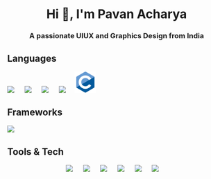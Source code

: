 <h1 align="center">Hi 👋, I'm Pavan Acharya</h1>
<h3 align="center">A passionate UIUX and Graphics Design from India</h3>

## Languages
<p align="center">
   
   <img src="https://www.svgrepo.com/show/349402/html5.svg" height="50px">&nbsp;&nbsp;&nbsp;&nbsp;&nbsp;
   <img src="https://www.svgrepo.com/show/349330/css3.svg"  height="50px">&nbsp;&nbsp;&nbsp;&nbsp;&nbsp;
   <img src="https://www.svgrepo.com/show/349419/javascript.svg" height="50px">&nbsp;&nbsp;&nbsp;&nbsp;&nbsp;
   <img src="https://www.svgrepo.com/show/374016/python.svg" height="50px">&nbsp;&nbsp;&nbsp;&nbsp;
   <img src="https://raw.githubusercontent.com/devicons/devicon/master/icons/c/c-original.svg" height="50px">&nbsp;&nbsp;&nbsp;&nbsp;&nbsp;
</p>

## Frameworks
<p align="left">
   
   <img src="https://www.svgrepo.com/show/355190/reactjs.svg" height="50px">&nbsp;&nbsp;&nbsp;&nbsp;&nbsp;
</p>

## Tools & Tech
<p align="center">
   <img src=["https://www.svgrepo.com/show/373623/git.svg"](https://www.svgrepo.com/svg/452149/adobe-photoshop) height="50px">&nbsp;&nbsp;&nbsp;&nbsp;&nbsp;
   <img src="https://www.svgrepo.com/show/312259/github.svg" height="50px">&nbsp;&nbsp;&nbsp;&nbsp;&nbsp;
   <img src="https://upload.wikimedia.org/wikipedia/commons/thumb/2/2f/Google_Apps_Script.svg/1024px-Google_Apps_Script.svg.png" height="50px">&nbsp;&nbsp;&nbsp;&nbsp;&nbsp;
   <img src="https://www.svgrepo.com/show/452202/figma.svg" height="50px">&nbsp;&nbsp;&nbsp;&nbsp;&nbsp;
   <img src="https://www.svgrepo.com/show/376328/jira.svg" height="50px">&nbsp;&nbsp;&nbsp;&nbsp;&nbsp;
   <img src="https://camo.githubusercontent.com/add2c9721e333f0043ac938f3dadbc26a282776e01b95b308fcaba5afaf74ae3/68747470733a2f2f6173736574732e76657263656c2e636f6d2f696d6167652f75706c6f61642f76313538383830353835382f7265706f7369746f726965732f76657263656c2f6c6f676f2e706e67" height="50px">&nbsp;&nbsp;&nbsp;&nbsp;&nbsp;
</p>
